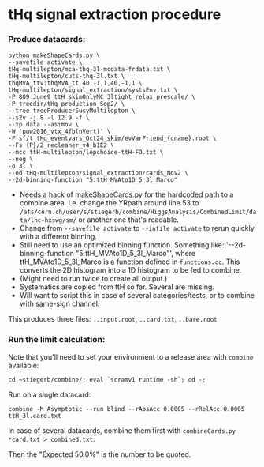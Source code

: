 # tHq signal extraction procedure

### Produce datacards:

```
python makeShapeCards.py \
--savefile activate \
tHq-multilepton/mca-thq-3l-mcdata-frdata.txt \
tHq-multilepton/cuts-thq-3l.txt \
thqMVA_ttv:thqMVA_tt 40,-1,1,40,-1,1 \
tHq-multilepton/signal_extraction/systsEnv.txt \
-P 809_June9_ttH_skimOnlyMC_3ltight_relax_prescale/ \
-P treedir/tHq_production_Sep2/ \
--tree treeProducerSusyMultilepton \
--s2v -j 8 -l 12.9 -f \
--xp data --asimov \
-W 'puw2016_vtx_4fb(nVert)' \
-F sf/t tHq_eventvars_Oct24_skim/evVarFriend_{cname}.root \
--Fs {P}/2_recleaner_v4_b1E2 \
--mcc ttH-multilepton/lepchoice-ttH-FO.txt \
--neg \
-o 3l \
--od tHq-multilepton/signal_extraction/cards_Nov2 \
--2d-binning-function "5:ttH_MVAto1D_5_3l_Marco"
```

- Needs a hack of makeShapeCards.py for the hardcoded path to a combine area. I.e. change the YRpath around line 53 to `/afs/cern.ch/user/s/stiegerb/combine/HiggsAnalysis/CombinedLimit/data/lhc-hxswg/sm/` or another one that's readable.
- Change from `--savefile activate` to `--infile activate` to rerun quickly with a different binning.
- Still need to use an optimized binning function. Something like: '--2d-binning-function "5:ttH_MVAto1D_5_3l_Marco"', where ttH_MVAto1D_5_3l_Marco is a function defined in `functions.cc`. This converts the 2D histogram into a 1D histogram to be fed to combine.
- (Might need to run twice to create all output.)
- Systematics are copied from ttH so far. Several are missing.
- Will want to script this in case of several categories/tests, or to combine with same-sign channel.

This produces three files: `..input.root`, `..card.txt`, `..bare.root`

### Run the limit calculation:

Note that you'll need to set your environment to a release area with `combine` available:

```
cd ~stiegerb/combine/; eval `scramv1 runtime -sh`; cd -;
```

Run on a single datacard:

```
combine -M Asymptotic --run blind --rAbsAcc 0.0005 --rRelAcc 0.0005 ttH_3l.card.txt
```

In case of several datacards, combine them first with `combineCards.py *card.txt > combined.txt`.

Then the "Expected 50.0%" is the number to be quoted.
